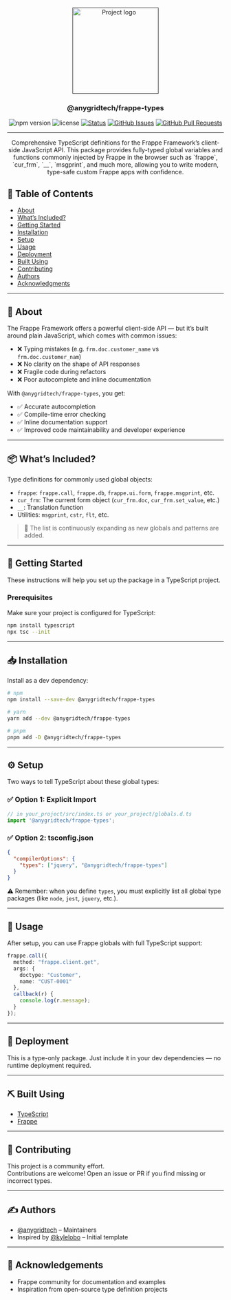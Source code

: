 <p align="center">
  <a href="" rel="noopener">
    <img width=200px height=200px src="" alt="Project logo">
  </a>
</p>

<h3 align="center">@anygridtech/frappe-types</h3>

<div align="center">

![npm version](https://img.shields.io/npm/v/%40anygridtech%2Ffrappe-types.svg)
![license](https://img.shields.io/badge/License-MIT-blue.svg)
[![Status](https://img.shields.io/badge/status-active-success.svg)]()
[![GitHub Issues](https://img.shields.io/github/issues/kylelobo/The-Documentation-Compendium.svg)](https://github.com/kylelobo/The-Documentation-Compendium/issues)
[![GitHub Pull Requests](https://img.shields.io/github/issues-pr/kylelobo/The-Documentation-Compendium.svg)](https://github.com/kylelobo/The-Documentation-Compendium/pulls)

</div>

---

<p align="center">
Comprehensive TypeScript definitions for the Frappe Framework’s client-side JavaScript API.  
This package provides fully-typed global variables and functions commonly injected by Frappe in the browser such as `frappe`, `cur_frm`, `__`, `msgprint`, and much more, allowing you to write modern, type-safe custom Frappe apps with confidence.
<br>
</p>

## 📝 Table of Contents

- [About](#about)
- [What’s Included?](#whats_included)
- [Getting Started](#getting_started)
- [Installation](#installation)
- [Setup](#setup)
- [Usage](#usage)
- [Deployment](#deployment)
- [Built Using](#built_using)
- [Contributing](#contributing)
- [Authors](#authors)
- [Acknowledgments](#acknowledgement)

---

## 🧐 About <a name = "about"></a>

The Frappe Framework offers a powerful client-side API — but it’s built around plain JavaScript, which comes with common issues:

- ❌ Typing mistakes (e.g. `frm.doc.customer_name` vs `frm.doc.customer_nam`)  
- ❌ No clarity on the shape of API responses  
- ❌ Fragile code during refactors  
- ❌ Poor autocomplete and inline documentation  

With `@anygridtech/frappe-types`, you get:  

- ✅ Accurate autocompletion  
- ✅ Compile-time error checking  
- ✅ Inline documentation support  
- ✅ Improved code maintainability and developer experience  

---

## 📦 What’s Included? <a name = "whats_included"></a>

Type definitions for commonly used global objects:

- `frappe`: `frappe.call`, `frappe.db`, `frappe.ui.form`, `frappe.msgprint`, etc.  
- `cur_frm`: The current form object (`cur_frm.doc`, `cur_frm.set_value`, etc.)  
- `__`: Translation function  
- Utilities: `msgprint`, `cstr`, `flt`, etc.  

> 🧩 The list is continuously expanding as new globals and patterns are added.

---

## 🏁 Getting Started <a name = "getting_started"></a>

These instructions will help you set up the package in a TypeScript project.

### Prerequisites

Make sure your project is configured for TypeScript:

```bash
npm install typescript
npx tsc --init
```

---

## 📥 Installation <a name = "installation"></a>

Install as a dev dependency:

```bash
# npm
npm install --save-dev @anygridtech/frappe-types

# yarn
yarn add --dev @anygridtech/frappe-types

# pnpm
pnpm add -D @anygridtech/frappe-types
```

---

## ⚙️ Setup <a name = "setup"></a>

Two ways to tell TypeScript about these global types:

### ✅ Option 1: Explicit Import

```ts
// in your_project/src/index.ts or your_project/globals.d.ts
import '@anygridtech/frappe-types';
```

### ✅ Option 2: tsconfig.json

```json
{
  "compilerOptions": {
    "types": ["jquery", "@anygridtech/frappe-types"]
  }
}
```

⚠️ Remember: when you define `types`, you must explicitly list all global type packages (like `node`, `jest`, `jquery`, etc.).

---

## 🎈 Usage <a name="usage"></a>

After setup, you can use Frappe globals with full TypeScript support:

```ts
frappe.call({
  method: "frappe.client.get",
  args: {
    doctype: "Customer",
    name: "CUST-0001"
  },
  callback(r) {
    console.log(r.message);
  }
});
```

---

## 🚀 Deployment <a name = "deployment"></a>

This is a type-only package. Just include it in your dev dependencies — no runtime deployment required.

---

## ⛏️ Built Using <a name = "built_using"></a>

- [TypeScript](https://www.typescriptlang.org/)
- [Frappe](https://frappeframework.com/)

---

## 🤝 Contributing <a name = "contributing"></a>

This project is a community effort.  
Contributions are welcome! Open an issue or PR if you find missing or incorrect types.

---

## ✍️ Authors <a name = "authors"></a>

- [@anygridtech](https://github.com/anygridtech) – Maintainers  
- Inspired by [@kylelobo](https://github.com/kylelobo) – Initial template

---

## 🎉 Acknowledgements <a name = "acknowledgement"></a>

- Frappe community for documentation and examples  
- Inspiration from open-source type definition projects
